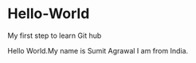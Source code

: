 # Hello-World
My first step to  learn Git hub

Hello World.My name is Sumit Agrawal
I am from India.
